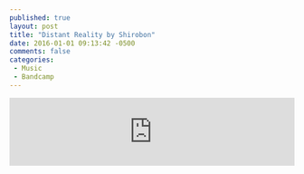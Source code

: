 ```yaml
---
published: true
layout: post
title: "Distant Reality by Shirobon"
date: 2016-01-01 09:13:42 -0500
comments: false
categories:
 - Music
 - Bandcamp
---
```


<iframe style="border: 0; width: 100%; height: 120px;" src="http://bandcamp.com/EmbeddedPlayer/album=899866961/size=large/bgcol=333333/linkcol=4ec5ec/tracklist=false/artwork=small/transparent=true/" seamless><a href="http://shirobon.bandcamp.com/album/distant-reality">Distant Reality by Shirobon</a></iframe>